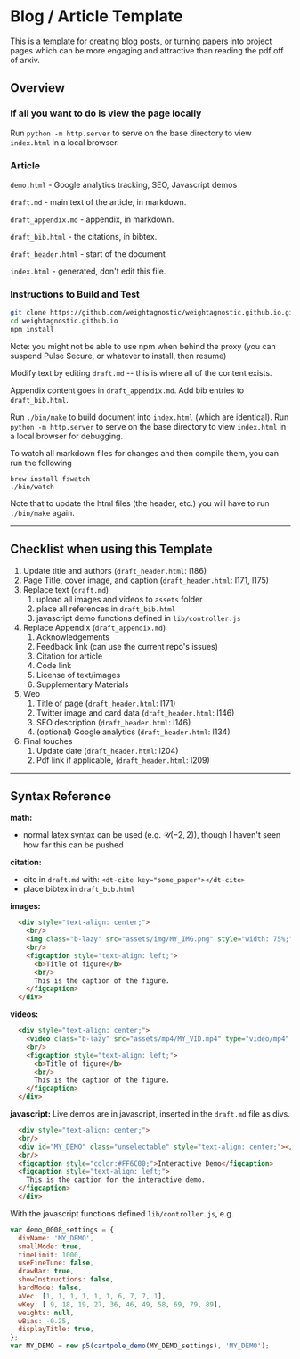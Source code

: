 # Blog / Article Template

This is a template for creating blog posts, or turning papers into project pages which can be more engaging and attractive than reading the pdf off of arxiv. 

## Overview

### If all you want to do is view the page locally

Run `python -m http.server` to serve on the base directory to view `index.html` in a local browser.

### Article

`demo.html` - Google analytics tracking, SEO, Javascript demos

`draft.md` - main text of the article, in markdown.

`draft_appendix.md` - appendix, in markdown.

`draft_bib.html` - the citations, in bibtex.

`draft_header.html` - start of the document

`index.html` - generated, don't edit this file.

### Instructions to Build and Test
```bash
git clone https://github.com/weightagnostic/weightagnostic.github.io.git
cd weightagnostic.github.io
npm install
```
Note: you might not be able to use npm when behind the proxy (you can suspend Pulse Secure, or whatever to install, then resume)

Modify text by editing `draft.md` -- this is where all of the content exists.

Appendix content goes in `draft_appendix.md`. Add bib entries to `draft_bib.html`.

Run `./bin/make` to build document into `index.html` (which are identical).
Run `python -m http.server` to serve on the base directory to view `index.html` in a local browser for debugging.

To watch all markdown files for changes and then compile them, you can run the following
```
brew install fswatch
./bin/watch
```
Note that to update the html files (the header, etc.) you will have to run `./bin/make` again.

--- 
## Checklist when using this Template

1. Update title and authors (`draft_header.html`: l186)
2. Page Title, cover image, and caption (`draft_header.html`: l171, l175)
3. Replace text (`draft.md`)
   1. upload all images and videos to `assets` folder   
   2. place all references in `draft_bib.html`
   3. javascript demo functions defined in `lib/controller.js`
4. Replace Appendix (`draft_appendix.md`)
   1. Acknowledgements
   2. Feedback link (can use the current repo's issues)
   3. Citation for article 
   4. Code link 
   5. License of text/images 
   6. Supplementary Materials
5. Web
   1. Title of page (`draft_header.html`: l171)
   1. Twitter image and card data (`draft_header.html`: l146)
   1. SEO description (`draft_header.html`: l146)
   1. (optional) Google analytics (`draft_header.html`: l134)
6. Final touches
   1. Update date (`draft_header.html`: l204)
   1. Pdf link if applicable, (`draft_header.html`: l209)

---
## Syntax Reference

**math:**
  * normal latex syntax can be used (e.g. $\mathcal{U}(-2,2)$), though I haven't seen how far this can be pushed

**citation:**
  * cite in `draft.md` with: `<dt-cite key="some_paper"></dt-cite>`
  * place bibtex in `draft_bib.html`

**images:**
```markdown
  <div style="text-align: center;">
    <br/>
    <img class="b-lazy" src="assets/img/MY_IMG.png" style="width: 75%;"/>
    <br/>
    <figcaption style="text-align: left;">
      <b>Title of figure</b>
      <br/>
      This is the caption of the figure.
    </figcaption>
  </div>
```

**videos:**
```markdown
  <div style="text-align: center;">
    <video class="b-lazy" src="assets/mp4/MY_VID.mp4" type="video/mp4" autoplay muted playsinline loop style="width:50%;"></video>
    <br/>
    <figcaption style="text-align: left;">
      <b>Title of figure</b>
      <br/>
      This is the caption of the figure.
    </figcaption>
  </div>
```

**javascript:**
Live demos are in javascript, inserted in the `draft.md` file as divs.

```markdown
  <div style="text-align: center;">
  <br/>
  <div id="MY_DEMO" class="unselectable" style="text-align: center;"></div>
  <br/>
  <figcaption style="color:#FF6C00;">Interactive Demo</figcaption>
  <figcaption style="text-align: left;">
    This is the caption for the interactive demo.
  </figcaption>
  </div>
```

With the javascript functions defined `lib/controller.js`, e.g.

```javascript
var demo_0008_settings = {
  divName: 'MY_DEMO',
  smallMode: true,
  timeLimit: 1000,
  useFineTune: false,
  drawBar: true,
  showInstructions: false,
  hardMode: false,
  aVec: [1, 1, 1, 1, 1, 1, 6, 7, 7, 1],
  wKey: [ 9, 18, 19, 27, 36, 46, 49, 58, 69, 79, 89],
  weights: null,
  wBias: -0.25,
  displayTitle: true,
};
var MY_DEMO = new p5(cartpole_demo(MY_DEMO_settings), 'MY_DEMO');
```
